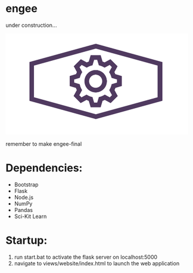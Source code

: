 # engee
under construction...

![engee icon](app/views/images/logo_sm.png)

remember to make engee-final

# Dependencies:
* Bootstrap
* Flask
* Node.js
* NumPy
* Pandas
* Sci-Kit Learn

# Startup:
1. run start.bat to activate the flask server on localhost:5000
2. navigate to views/website/index.html to launch the web application
